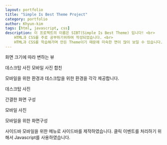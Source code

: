 ```yaml
---
layout: portfolio
title: "Simple Is Best Theme Project"
category: portfolio
author: Khyun-kim
tags: [html, javascript, css]
description: 이 프로젝트의 이름은 SIBT(Simple Is Best Theme) 입니다! <br>
    HTML과 CSS를 주로 공부하기위하여 작성되었습니다. <br>
    HTML과 CSS를 학습해가며 만든 Theme이기 때문에 미숙한 면이 많이 보일 수 있습니다.
---
```


화면 크기에 따라 변하는 뷰

데스크탑 사진 모바일 사진 합친

모바일을 위한 환경과 데스크탑을 위한 환경을 각각 제공합니다.

데스크탑 사진

간결한 화면 구성

모바일 사진 

모바일을 위한 화면구성

사이드바
모바일을 위한 메뉴로 사이드바를 제작하였습니다.
클릭 이벤트를 처리하기 위해서 Javascript를 사용하였습니다.
